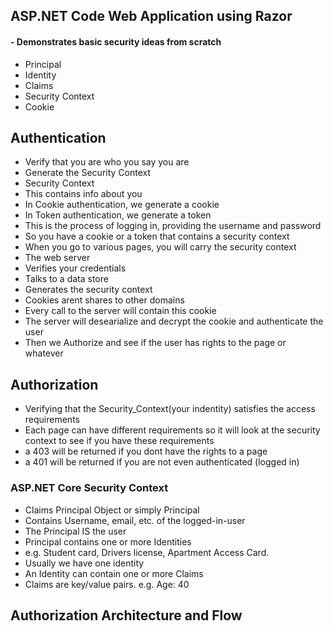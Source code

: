 ## ASP.NET Code Web Application using Razor
#### - Demonstrates basic security ideas from scratch
- Principal
- Identity
- Claims
- Security Context
- Cookie


## Authentication
- Verify that you are who you say you are
- Generate the Security Context
- Security Context
 - This contains info about you
 - In Cookie authentication, we generate a cookie
 - In Token authentication, we generate a token
- This is the process of logging in, providing the username and password
- So you have a cookie or a token that contains a security context
- When you go to various pages, you will carry the security context
- The web server
 - Verifies your credentials
 - Talks to a data store
 - Generates the security context
- Cookies arent shares to other domains
- Every call to the server will contain this cookie
 - The server will desearialize and decrypt the cookie and authenticate the user
 - Then we Authorize and see if the user has rights to the page or whatever



## Authorization
- Verifying that the Security_Context(your indentity) satisfies the access requirements
- Each page can have different requirements so it will look at the security context to see if you have these requirements
- a 403 will be returned if you dont have the rights to a page
- a 401 will be returned if you are not even authenticated (logged in)

### ASP.NET Core Security Context
- Claims Principal Object or simply Principal
 - Contains Username, email, etc. of the logged-in-user
 - The Principal IS the user
- Principal contains one or more Identities
 - e.g. Student card, Drivers license, Apartment Access Card.
 - Usually we have one identity
- An Identity can contain one or more Claims
- Claims are key/value pairs. e.g. Age: 40
 
## Authorization Architecture and Flow




